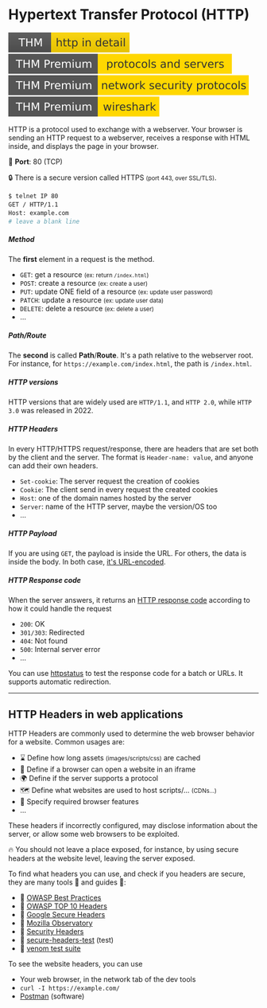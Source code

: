 # Hypertext Transfer Protocol (HTTP)

[![httpindetail](../../../cybersecurity/_badges/thm/httpindetail.svg)](https://tryhackme.com/room/httpindetail)
[![protocolsandservers](../../../cybersecurity/_badges/thmp/protocolsandservers.svg)](https://tryhackme.com/room/protocolsandservers)
[![networksecurityprotocols](../../../cybersecurity/_badges/thmp/networksecurityprotocols.svg)](https://tryhackme.com/room/networksecurityprotocols)
[![wireshark](../../../cybersecurity/_badges/thmp/wireshark.svg)](https://tryhackme.com/room/wireshark)

<div class="row row-cols-md-2"><div>

HTTP is a protocol used to exchange with a webserver. Your browser is sending an HTTP request to a webserver, receives a response with HTML inside, and displays the page in your browser.

🐊️ **Port**: 80 (TCP)

🔒 There is a secure version called HTTPS <small>(port 443, over SSL/TLS)</small>.

```bash
$ telnet IP 80
GET / HTTP/1.1
Host: example.com
# leave a blank line
```

##### Method

The **first** element in a request is the method.

* `GET`: get a resource  <small>(ex: return `/index.html`)</small>
* `POST`: create a resource <small>(ex: create a user)</small>
* `PUT`: update ONE field of a resource <small>(ex: update user password)</small>
* `PATCH`: update a resource <small>(ex: update user data)</small>
* `DELETE`: delete a resource  <small>(ex: delete a user)</small>
* ...

##### Path/Route

The **second** is called **Path**/**Route**. It's a path relative to the webserver root. For instance, for `https://example.com/index.html`, the path is `/index.html`.
</div><div>

##### HTTP versions

HTTP versions that are widely used are `HTTP/1.1`, and `HTTP 2.0`, while `HTTP 3.0` was released in 2022.

##### HTTP Headers

In every HTTP/HTTPS request/response, there are headers that are set both by the client and the server. The format is `Header-name: value`, and anyone can add their own headers.

* `Set-cookie`: The server request the creation of cookies
* `Cookie`: The client send in every request the created cookies
* `Host`: one of the domain names hosted by the server
* `Server`: name of the HTTP server, maybe the version/OS too
* ...

##### HTTP Payload

If you are using `GET`, the payload is inside the URL. For others, the data is inside the body. In both case, [it's URL-encoded](/tools-and-frameworks/knowledge/encoding/index.md).

##### HTTP Response code

When the server answers, it returns an [HTTP response code](https://developer.mozilla.org/en-US/docs/Web/HTTP/Status) according to how it could handle the request

* `200`: OK
* `301/303`: Redirected
* `404`: Not found
* `500`: Internal server error
* ...

You can use [httpstatus](https://httpstatus.io/) to test the response code for a batch or URLs. It supports automatic redirection.
</div></div>

<hr class="sep-both">

## HTTP Headers in web applications

<div class="row row-cols-md-2"><div>

HTTP Headers are commonly used to determine the web browser behavior for a website. Common usages are:

* ⌛ Define how long assets <small>(images/scripts/css)</small> are cached
* 🔑 Define if a browser can open a website in an iframe
* 🌍 Define if the server supports a protocol
* 🗺️ Define what websites are used to host scripts/... <small>(CDNs...)</small>
* 🚀 Specify required browser features
* ...

These headers if incorrectly configured, may disclose information about the server, or allow some web browsers to be exploited.

🔥 You should not leave a place exposed, for instance, by using secure headers at the website level, leaving the server exposed.
</div><div>

To find what headers you can use, and check if you headers are secure, they are many tools 🔨 and guides 📗:

* 📗 [OWASP Best Practices](https://owasp.org/www-project-secure-headers/#div-bestpractices)
* 📗 [OWASP TOP 10 Headers](https://owasp.org/www-project-secure-headers/#div-top)
* 📗 [Google Secure Headers](https://web.dev/security-headers/)
* 🔨 [Mozilla Observatory](https://observatory.mozilla.org/)
* 🔨 [Security Headers](https://securityheaders.com/)
* 🔨 [secure-headers-test](https://domsignal.com/secure-header-test) (test)
* 🔨 [venom test suite](https://github.com/oshp/oshp-validator)

To see the website headers, you can use

* Your web browser, in the network tab of the dev tools
* `curl -I https://example.com/`
* [Postman](https://www.postman.com/) (software)
</div></div>